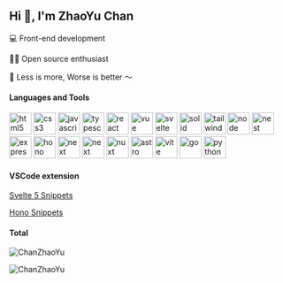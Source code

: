 ## Hi 👋, I'm ZhaoYu Chan

💻 Front-end development

🧑‍💻 Open source enthusiast

🌈 Less is more, Worse is better ～

#### Languages and Tools

 <p>
  <img
    src="https://svgl.app/library/html5.svg"
    alt="html5"
    title="html5"
    width="40"
    height="40"
  />
  <img
    src="https://svgl.app/library/css.svg"
    alt="css3"
    title="css3"
    width="40"
    height="40"
  />
  <img
    src="https://svgl.app/library/javascript.svg"
    alt="javascript"
    title="javascript"
    width="40"
    height="40"
  />
  <img
    src="https://svgl.app/library/typescript.svg"
    alt="typescript"
    title="typescript"
    width="40"
    height="40"
  />
  <img
    src="https://svgl.app/library/react.svg"
    alt="react"
    title="react"
    width="40"
    height="40"
  />
  <img
    src="https://svgl.app/library/vue.svg"
    alt="vue"
    title="vue"
    width="40"
    height="40"
  />
  <img
    src="https://svgl.app/library/svelte.svg"
    alt="svelte"
    title="svelte"
    width="40"
    height="40"
  />
  <img
    src="https://svgl.app/library/solidjs.svg"
    alt="solid"
    title="solid"
    width="40"
    height="40"
  />
  <img
    src="https://svgl.app/library/tailwindcss.svg"
    alt="tailwind"
    title="tailwind"
    width="40"
    height="40"
  />
  <img
    src="https://svgl.app/library/nodejs.svg"
    alt="node"
    title="node"
    width="40"
    height="40"
  />
  <img
    src="https://svgl.app/library/nestjs.svg"
    alt="nest"
    title="nest"
    width="40"
    height="40"
  />
  <img
    src="https://svgl.app/library/expressjs.svg"
    alt="express"
    title="express"
    width="40"
    height="40"
  />
  <img
    src="https://svgl.app/library/hono.svg"
    alt="hono"
    title="hono"
    width="40"
    height="40"
  />
  <img 
    src="https://remix.run/assets/icons-8c3KNCpH.svg" 
    alt="next"
    title="next"
    width="40" 
    height="40" 
  />
  <img 
    src="https://svgl.app/library/nextjs_icon_dark.svg" 
    alt="next"
    title="next"
    width="40" 
    height="40" 
  />
  <img 
    src="https://svgl.app/library/nuxt.svg" 
    alt="nuxt"
    title="nuxt"
    width="40" 
    height="40" 
  />
   <img 
    src="https://svgl.app/library/astro.svg" 
    alt="astro"
    title="astro"
    width="40" 
    height="40" 
  />
  <img
    src="https://svgl.app/library/vitejs.svg"
    alt="vite"
    title="vite"
    width="40"
    height="40"
  />
  <img
    src="https://svgl.app/library/golang.svg"
    alt="go"
    title="go"
    width="40"
    height="40"
  />
  <img
    src="https://svgl.app/library/python.svg"
    alt="python"
    title="python"
    width="40"
    height="40"
  />
</p>

#### VSCode extension
[Svelte 5 Snippets](https://marketplace.visualstudio.com/items?itemName=Chanzhaoyu.svelte-5-snippets)

[Hono Snippets](https://marketplace.visualstudio.com/items?itemName=Chanzhaoyu.hono-snippets)

#### Total

<p>
  <img
    src="https://github-readme-stats.vercel.app/api?username=chanzhaoyu&show_icons=true&locale=en"
    alt="ChanZhaoYu"
  />
</p>

<img src="https://komarev.com/ghpvc/?username=chanzhaoyu&label=Profile%20views&color=0e75b6&style=flat" alt="ChanZhaoYu" />
